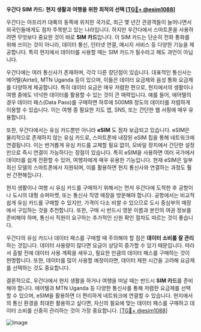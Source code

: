 **우간다 SIM 카드: 현지 생활과 여행을 위한 최적의 선택 [[TG💪+ @esim1088](https://t.me/s/esim1088)]**

우간다는 아프리카 대륙의 동쪽에 위치한 국가로, 최근 몇 년간 관광객들이 늘어나면서 외국인들에게도 점차 주목받고 있는 나라입니다. 하지만 우간다에서 스마트폰을 사용하려면 무엇보다 중요한 것이 바로 **SIM 카드**입니다. 이 SIM 카드는 단순히 전화 통화를 위해 쓰이는 것이 아니라, 데이터 통신, 인터넷 연결, 메시지 서비스 등 다양한 기능을 제공합니다. 특히 현지에서 데이터를 사용할 때는 SIM 카드가 필수라고 해도 과언이 아닙니다.

우간다에는 여러 통신사가 존재하며, 각각 다른 장단점이 있습니다. 대표적인 통신사는 에어텔(Airtel), MTN Uganda 등이 있으며, 이들은 데이터 요금제와 음성 통화 요금제를 다양하게 제공합니다. 특히 데이터 요금은 매우 저렴한 편으로, 현지에서의 생활이나 여행 중에도 넉넉한 데이터를 활용할 수 있는 것이 큰 매력입니다. 예를 들어, 에어텔의 경우 데이터 패스(Data Pass)를 구매하면 하루에 500MB 정도의 데이터를 저렴하게 이용할 수 있습니다. 이는 여행 중 필요한 지도 앱, SNS, 또는 간단한 웹 서핑에 매우 유용합니다.

또한, 우간다에서는 유심 카드뿐만 아니라 **eSIM** 도 점차 보급되고 있습니다. eSIM은 물리적으로 존재하지 않는 유심 카드로, 스마트폰에 내장된 eSIM 칩을 통해 네트워크에 연결됩니다. 이는 번거롭게 유심 카드를 교체할 필요 없이, 모바일 장치에서 간단한 설정만으로 즉시 연결이 가능하다는 장점이 있습니다. 특히 eSIM을 사용하면 여러 국가에서 데이터를 쉽게 전환할 수 있어, 여행자에게 매우 유용한 기능입니다. 현재 eSIM은 일부 최신 모델의 스마트폰에서 지원되며, 이를 활용하면 현지 통신사와 연결하는 과정도 훨씬 간편해집니다.

현지 생활이나 여행 시 유심 카드를 구매하기 위해서는 먼저 우간다에 도착한 후 공항이나 도시의 대형 슈퍼마켓, 또는 통신사 직영 매장을 방문해야 합니다. 공항에서는 비교적 쉽게 유심 카드를 구매할 수 있지만, 가격이 다소 비쌀 수 있으므로 도시 중심부의 매장에서 구입하는 것을 추천합니다. 또한, 구매 시 반드시 영문 이름과 본인의 여권 정보를 준비해야 하며, 통신사 직원이 요구하는 추가적인 신원 확인 절차도 따르는 것이 좋습니다.

우간다의 유심 카드나 데이터 패스를 구매할 때 주의해야 할 점은 **데이터 소비를 잘 관리**하는 것입니다. 데이터 사용량이 많다면 요금이 상당히 증가할 수 있기 때문입니다. 따라서 출발 전에 데이터 사용 계획을 세우고, 필요한 만큼의 데이터 패스를 구매하는 것이 현명합니다. 또한, 데이터를 많이 사용할 예정이라면, 데이터 제한 시간을 고려해 요금제를 선택하는 것도 중요합니다.

결론적으로, 우간다에서 현지 생활을 하거나 여행을 떠날 때는 반드시 **SIM 카드**를 준비해야 합니다. 에어텔과 MTN Uganda 등 다양한 통신사를 통해 저렴한 요금제를 선택할 수 있으며, eSIM을 활용하면 더 편리하게 네트워크에 연결할 수 있습니다. 현지에서의 통신 환경을 최대한 활용하고 싶다면, 자신의 필요에 맞는 데이터 패스를 구매하고 데이터 소비를 신중히 관리하는 것이 가장 중요합니다. [[TG💪+ @esim1088](https://t.me/s/esim1088)]

![Image](https://i.postimg.cc/Y0z9fWf4/image.png)